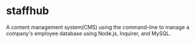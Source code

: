 # staffhub
A content management system(CMS) using the command-line to manage a company's employee database using Node.js, Inquirer, and MySQL.
